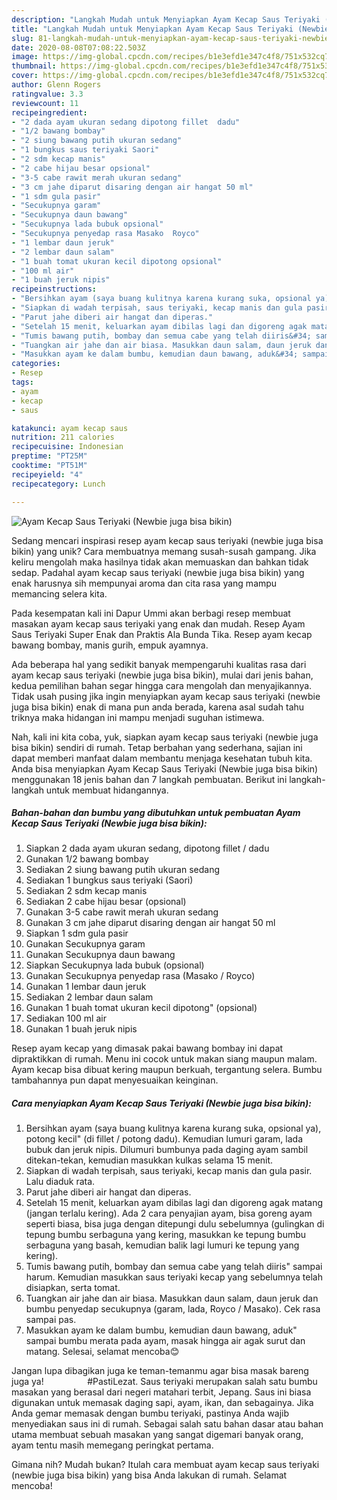 ```yaml
---
description: "Langkah Mudah untuk Menyiapkan Ayam Kecap Saus Teriyaki (Newbie juga bisa bikin), Enak Banget"
title: "Langkah Mudah untuk Menyiapkan Ayam Kecap Saus Teriyaki (Newbie juga bisa bikin), Enak Banget"
slug: 81-langkah-mudah-untuk-menyiapkan-ayam-kecap-saus-teriyaki-newbie-juga-bisa-bikin-enak-banget
date: 2020-08-08T07:08:22.503Z
image: https://img-global.cpcdn.com/recipes/b1e3efd1e347c4f8/751x532cq70/ayam-kecap-saus-teriyaki-newbie-juga-bisa-bikin-foto-resep-utama.jpg
thumbnail: https://img-global.cpcdn.com/recipes/b1e3efd1e347c4f8/751x532cq70/ayam-kecap-saus-teriyaki-newbie-juga-bisa-bikin-foto-resep-utama.jpg
cover: https://img-global.cpcdn.com/recipes/b1e3efd1e347c4f8/751x532cq70/ayam-kecap-saus-teriyaki-newbie-juga-bisa-bikin-foto-resep-utama.jpg
author: Glenn Rogers
ratingvalue: 3.3
reviewcount: 11
recipeingredient:
- "2 dada ayam ukuran sedang dipotong fillet  dadu"
- "1/2 bawang bombay"
- "2 siung bawang putih ukuran sedang"
- "1 bungkus saus teriyaki Saori"
- "2 sdm kecap manis"
- "2 cabe hijau besar opsional"
- "3-5 cabe rawit merah ukuran sedang"
- "3 cm jahe diparut disaring dengan air hangat 50 ml"
- "1 sdm gula pasir"
- "Secukupnya garam"
- "Secukupnya daun bawang"
- "Secukupnya lada bubuk opsional"
- "Secukupnya penyedap rasa Masako  Royco"
- "1 lembar daun jeruk"
- "2 lembar daun salam"
- "1 buah tomat ukuran kecil dipotong opsional"
- "100 ml air"
- "1 buah jeruk nipis"
recipeinstructions:
- "Bersihkan ayam (saya buang kulitnya karena kurang suka, opsional ya), potong kecil&#34; (di fillet / potong dadu). Kemudian lumuri garam, lada bubuk dan jeruk nipis. Dilumuri bumbunya pada daging ayam sambil ditekan-tekan, kemudian masukkan kulkas selama 15 menit."
- "Siapkan di wadah terpisah, saus teriyaki, kecap manis dan gula pasir. Lalu diaduk rata."
- "Parut jahe diberi air hangat dan diperas."
- "Setelah 15 menit, keluarkan ayam dibilas lagi dan digoreng agak matang (jangan terlalu kering). Ada 2 cara penyajian ayam, bisa goreng ayam seperti biasa, bisa juga dengan ditepungi dulu sebelumnya (gulingkan di tepung bumbu serbaguna yang kering, masukkan ke tepung bumbu serbaguna yang basah, kemudian balik lagi lumuri ke tepung yang kering)."
- "Tumis bawang putih, bombay dan semua cabe yang telah diiris&#34; sampai harum. Kemudian masukkan saus teriyaki kecap yang sebelumnya telah disiapkan, serta tomat."
- "Tuangkan air jahe dan air biasa. Masukkan daun salam, daun jeruk dan bumbu penyedap secukupnya (garam, lada, Royco / Masako). Cek rasa sampai pas."
- "Masukkan ayam ke dalam bumbu, kemudian daun bawang, aduk&#34; sampai bumbu merata pada ayam, masak hingga air agak surut dan matang. Selesai, selamat mencoba😊"
categories:
- Resep
tags:
- ayam
- kecap
- saus

katakunci: ayam kecap saus 
nutrition: 211 calories
recipecuisine: Indonesian
preptime: "PT25M"
cooktime: "PT51M"
recipeyield: "4"
recipecategory: Lunch

---
```



![Ayam Kecap Saus Teriyaki (Newbie juga bisa bikin)](https://img-global.cpcdn.com/recipes/b1e3efd1e347c4f8/751x532cq70/ayam-kecap-saus-teriyaki-newbie-juga-bisa-bikin-foto-resep-utama.jpg)

Sedang mencari inspirasi resep ayam kecap saus teriyaki (newbie juga bisa bikin) yang unik? Cara membuatnya memang susah-susah gampang. Jika keliru mengolah maka hasilnya tidak akan memuaskan dan bahkan tidak sedap. Padahal ayam kecap saus teriyaki (newbie juga bisa bikin) yang enak harusnya sih mempunyai aroma dan cita rasa yang mampu memancing selera kita.

Pada kesempatan kali ini Dapur Ummi akan berbagi resep membuat masakan ayam kecap saus teriyaki yang enak dan mudah. Resep Ayam Saus Teriyaki Super Enak dan Praktis Ala Bunda Tika. Resep ayam kecap bawang bombay, manis gurih, empuk ayamnya.

Ada beberapa hal yang sedikit banyak mempengaruhi kualitas rasa dari ayam kecap saus teriyaki (newbie juga bisa bikin), mulai dari jenis bahan, kedua pemilihan bahan segar hingga cara mengolah dan menyajikannya. Tidak usah pusing jika ingin menyiapkan ayam kecap saus teriyaki (newbie juga bisa bikin) enak di mana pun anda berada, karena asal sudah tahu triknya maka hidangan ini mampu menjadi suguhan istimewa.


Nah, kali ini kita coba, yuk, siapkan ayam kecap saus teriyaki (newbie juga bisa bikin) sendiri di rumah. Tetap berbahan yang sederhana, sajian ini dapat memberi manfaat dalam membantu menjaga kesehatan tubuh kita. Anda bisa menyiapkan Ayam Kecap Saus Teriyaki (Newbie juga bisa bikin) menggunakan 18 jenis bahan dan 7 langkah pembuatan. Berikut ini langkah-langkah untuk membuat hidangannya.

<!--inarticleads1-->

##### Bahan-bahan dan bumbu yang dibutuhkan untuk pembuatan Ayam Kecap Saus Teriyaki (Newbie juga bisa bikin):

1. Siapkan 2 dada ayam ukuran sedang, dipotong fillet / dadu
1. Gunakan 1/2 bawang bombay
1. Sediakan 2 siung bawang putih ukuran sedang
1. Sediakan 1 bungkus saus teriyaki (Saori)
1. Sediakan 2 sdm kecap manis
1. Sediakan 2 cabe hijau besar (opsional)
1. Gunakan 3-5 cabe rawit merah ukuran sedang
1. Gunakan 3 cm jahe diparut disaring dengan air hangat 50 ml
1. Siapkan 1 sdm gula pasir
1. Gunakan Secukupnya garam
1. Gunakan Secukupnya daun bawang
1. Siapkan Secukupnya lada bubuk (opsional)
1. Gunakan Secukupnya penyedap rasa (Masako / Royco)
1. Gunakan 1 lembar daun jeruk
1. Sediakan 2 lembar daun salam
1. Gunakan 1 buah tomat ukuran kecil dipotong&#34; (opsional)
1. Sediakan 100 ml air
1. Gunakan 1 buah jeruk nipis


Resep ayam kecap yang dimasak pakai bawang bombay ini dapat dipraktikkan di rumah. Menu ini cocok untuk makan siang maupun malam. Ayam kecap bisa dibuat kering maupun berkuah, tergantung selera. Bumbu tambahannya pun dapat menyesuaikan keinginan. 

<!--inarticleads2-->

##### Cara menyiapkan Ayam Kecap Saus Teriyaki (Newbie juga bisa bikin):

1. Bersihkan ayam (saya buang kulitnya karena kurang suka, opsional ya), potong kecil&#34; (di fillet / potong dadu). Kemudian lumuri garam, lada bubuk dan jeruk nipis. Dilumuri bumbunya pada daging ayam sambil ditekan-tekan, kemudian masukkan kulkas selama 15 menit.
1. Siapkan di wadah terpisah, saus teriyaki, kecap manis dan gula pasir. Lalu diaduk rata.
1. Parut jahe diberi air hangat dan diperas.
1. Setelah 15 menit, keluarkan ayam dibilas lagi dan digoreng agak matang (jangan terlalu kering). Ada 2 cara penyajian ayam, bisa goreng ayam seperti biasa, bisa juga dengan ditepungi dulu sebelumnya (gulingkan di tepung bumbu serbaguna yang kering, masukkan ke tepung bumbu serbaguna yang basah, kemudian balik lagi lumuri ke tepung yang kering).
1. Tumis bawang putih, bombay dan semua cabe yang telah diiris&#34; sampai harum. Kemudian masukkan saus teriyaki kecap yang sebelumnya telah disiapkan, serta tomat.
1. Tuangkan air jahe dan air biasa. Masukkan daun salam, daun jeruk dan bumbu penyedap secukupnya (garam, lada, Royco / Masako). Cek rasa sampai pas.
1. Masukkan ayam ke dalam bumbu, kemudian daun bawang, aduk&#34; sampai bumbu merata pada ayam, masak hingga air agak surut dan matang. Selesai, selamat mencoba😊


Jangan lupa dibagikan juga ke teman-temanmu agar bisa masak bareng juga ya! ⠀⠀⠀⠀⠀⠀ #PastiLezat. Saus teriyaki merupakan salah satu bumbu masakan yang berasal dari negeri matahari terbit, Jepang. Saus ini biasa digunakan untuk memasak daging sapi, ayam, ikan, dan sebagainya. Jika Anda gemar memasak dengan bumbu teriyaki, pastinya Anda wajib menyediakan saus ini di rumah. Sebagai salah satu bahan dasar atau bahan utama membuat sebuah masakan yang sangat digemari banyak orang, ayam tentu masih memegang peringkat pertama. 

Gimana nih? Mudah bukan? Itulah cara membuat ayam kecap saus teriyaki (newbie juga bisa bikin) yang bisa Anda lakukan di rumah. Selamat mencoba!
